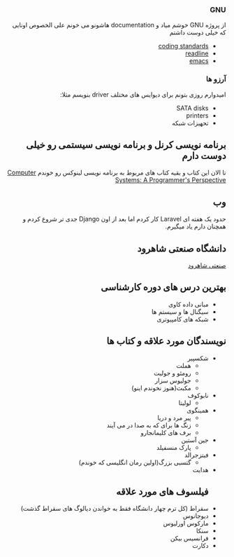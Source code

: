 
<div dir="rtl">

### GNU

از پروژه
GNU
خوشم میاد و
documentation
هاشونو می خونم علی الخصوص اونایی که خیلی دوست داشتم
- [coding standards](https://www.gnu.org/prep/standards/)
- [readline](https://tiswww.case.edu/php/chet/readline/rltop.html)
- [emacs](https://www.gnu.org/software/emacs/manual/html_node/emacs/index.html)

### آرزو ها 

امیدوارم روزی بتونم برای دیوایس های مختلف
driver
بنویسم 
مثلا:
- SATA disks
- printers
- تحهیزات شبکه

## برنامه نویسی کرنل و برنامه نویسی سیستمی رو خیلی دوست دارم 

تا الان این کتاب و بقیه کتاب های مربوط به برنامه نویسی لینوکس رو خوندم
[Computer Systems: A Programmer's Perspective](https://www.amazon.com/Computer-Systems-Programmers-Perspective-3rd/dp/013409266X)

## وب 
حدود یک هفته ای 
Laravel
کار کردم اما بعد از اون 
Django
جدی تر شروع کردم و همچنان دارم یاد میگیرم.
## دانشگاه صنعتی شاهرود
  [صنعتی شاهرود](https://shahroodut.ac.ir/fa/)
  
## بهترین درس های دوره کارشناسی
- مبانی داده کاوی
- سیگنال ها و سیستم ها
- شبکه های کامپیوتری

## نویسندگان مورد علاقه و کتاب ها
- شکسپیر
  - هملت
  - رومئو و جولیت
  - جولیوس سزار
  - مکبث(هنوز نخوندم اینو)
- نابوکوف
  - لولیتا
- همینگوی  
  - پیر مرد و دریا
  - زنگ ها برای که به صدا در می آیند
  - برف های کلیمانجارو
- جین آستین
  - پارک منسفیلد
- فیتزجرالد
  - گتسبی بزرگ(اولین رمان انگلیسی که خوندم)
- هدایت
  ## فیلسوف های مورد علاقه
- سقراط (کل ترم چهار دانشگاه فقط به خواندن دیالوگ های سقراط گذشت)
- دیوجانوس
- مارکوس اورلیوس
- سنکا
- فرانسیس بیکن
- دکارت
</div>
